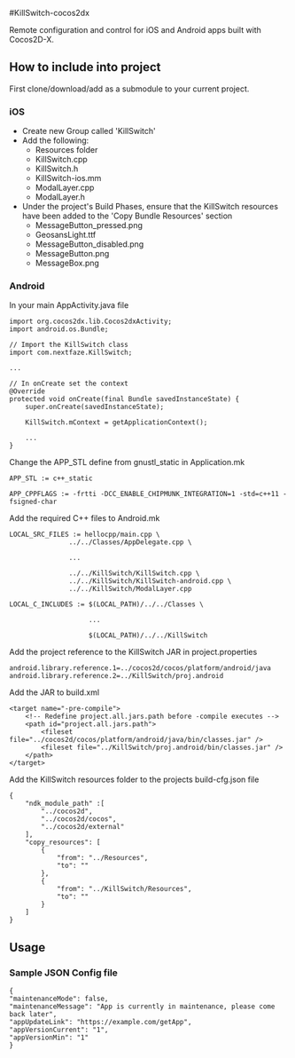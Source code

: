 #KillSwitch-cocos2dx

Remote configuration and control for iOS and Android apps built with Cocos2D-X.

## How to include into project

First clone/download/add as a submodule to your current project.

### iOS

* Create new Group called 'KillSwitch'
* Add the following:
	* Resources folder
	* KillSwitch.cpp
	* KillSwitch.h
	* KillSwitch-ios.mm
	* ModalLayer.cpp
	* ModalLayer.h
* Under the project's Build Phases, ensure that the KillSwitch resources have been added to the 'Copy Bundle Resources' section
	* MessageButton_pressed.png
	* GeosansLight.ttf
	* MessageButton_disabled.png
	* MessageButton.png
	* MessageBox.png 

### Android
In your main AppActivity.java file
    
	import org.cocos2dx.lib.Cocos2dxActivity;
	import android.os.Bundle;
	
    // Import the KillSwitch class
	import com.nextfaze.KillSwitch;
    
    ...
    
    // In onCreate set the context
    @Override
    protected void onCreate(final Bundle savedInstanceState) {
        super.onCreate(savedInstanceState);
        
        KillSwitch.mContext = getApplicationContext();
        
        ...
    }

Change the APP_STL define from gnustl_static in Application.mk

    APP_STL := c++_static

	APP_CPPFLAGS := -frtti -DCC_ENABLE_CHIPMUNK_INTEGRATION=1 -std=c++11 -fsigned-char
    
Add the required C++ files to Android.mk

	LOCAL_SRC_FILES := hellocpp/main.cpp \
                   ../../Classes/AppDelegate.cpp \
                   
                   ...
                   
                   ../../KillSwitch/KillSwitch.cpp \
                   ../../KillSwitch/KillSwitch-android.cpp \
                   ../../KillSwitch/ModalLayer.cpp

	LOCAL_C_INCLUDES := $(LOCAL_PATH)/../../Classes \
	
						...
	
						$(LOCAL_PATH)/../../KillSwitch 

Add the project reference to the KillSwitch JAR in project.properties

    android.library.reference.1=../cocos2d/cocos/platform/android/java
    android.library.reference.2=../KillSwitch/proj.android

Add the JAR to build.xml

    <target name="-pre-compile">
    	<!-- Redefine project.all.jars.path before -compile executes -->
     	<path id="project.all.jars.path">
            <fileset file="../cocos2d/cocos/platform/android/java/bin/classes.jar" />
			<fileset file="../KillSwitch/proj.android/bin/classes.jar" />
      	</path>   
	</target>

Add the KillSwitch resources folder to the projects build-cfg.json file

	{
		"ndk_module_path" :[
			"../cocos2d",
			"../cocos2d/cocos",
			"../cocos2d/external"
		],
		"copy_resources": [
			{
				"from": "../Resources",
				"to": ""
			},
			{
				"from": "../KillSwitch/Resources",
				"to": ""
			}
		]
	}

## Usage

### Sample JSON Config file

	{
	"maintenanceMode": false,
	"maintenanceMessage": "App is currently in maintenance, please come back later",
	"appUpdateLink": "https://example.com/getApp",
	"appVersionCurrent": "1",
	"appVersionMin": "1"
	}
